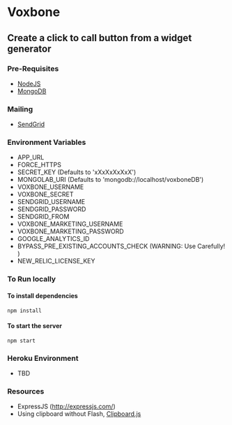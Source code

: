 # Voxbone
## Create a click to call button from a widget generator

### Pre-Requisites

* [NodeJS](https://nodejs.org)
* [MongoDB](https://nodejs.org)

### Mailing

* [SendGrid](sendgrid.com)

### Environment Variables

* APP_URL
* FORCE_HTTPS
* SECRET_KEY (Defaults to 'xXxXxXxXxX')
* MONGOLAB_URI (Defaults to 'mongodb://localhost/voxboneDB')
* VOXBONE_USERNAME
* VOXBONE_SECRET
* SENDGRID_USERNAME
* SENDGRID_PASSWORD
* SENDGRID_FROM
* VOXBONE_MARKETING_USERNAME
* VOXBONE_MARKETING_PASSWORD
* GOOGLE_ANALYTICS_ID
* BYPASS_PRE_EXISTING_ACCOUNTS_CHECK (WARNING: Use Carefully! )
* NEW_RELIC_LICENSE_KEY

### To Run locally

#### To install dependencies
```
npm install
```

#### To start the server
```
npm start
```

### Heroku Environment

* TBD

### Resources

* ExpressJS (http://expressjs.com/)
* Using clipboard without Flash, [Clipboard.js](https://zenorocha.github.io/clipboard.js/)
